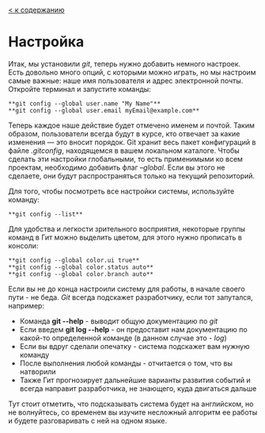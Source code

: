 [< к содержанию](readme.md)

# Настройка

Итак, мы установили *git*, теперь нужно добавить немного настроек. Есть довольно много опций, с которыми можно играть, но мы настроим самые важные: наше имя пользователя и адрес электронной почты. Откройте терминал и запустите команды:
```
**git config --global user.name "My Name"**
**git config --global user.email myEmail@example.com**
```
Теперь каждое наше действие будет отмечено именем и почтой. Таким образом, пользователи всегда будут в курсе, кто отвечает за какие изменения — это вносит порядок.
Git хранит весь пакет конфигураций в файле *.gitconfig*, находящемся в вашем локальном каталоге. Чтобы сделать эти настройки глобальными, то есть применимыми ко всем проектам, необходимо добавить флаг –*global*. Если вы этого не сделаете, они будут распространяться только на текущий репозиторий.

Для того, чтобы посмотреть все настройки системы, используйте команду:
```
**git config --list**
```
Для удобства и легкости зрительного восприятия, некоторые группы команд в Гит можно выделить цветом, для этого нужно прописать в консоли:
```
**git config --global color.ui true**
**git config --global color.status auto**
**git config --global color.branch auto**
```
Если вы не до конца настроили систему для работы, в начале своего пути - не беда. *Git* всегда подскажет разработчику, если тот запутался, например:

- Команда **git --help** - выводит общую документацию по *git*
- Если введем **git log --help** - он предоставит нам документацию по какой-то определенной команде (в данном случае это - *log*)
- Если вы вдруг сделали опечатку - система подскажет вам нужную команду
- После выполнения любой команды - отчитается о том, что вы натворили
- Также Гит прогнозирует дальнейшие варианты развития событий и всегда направит разработчика, не знающего, куда двигаться дальше

Тут стоит отметить, что подсказывать система будет на английском, но не волнуйтесь, со временем вы изучите несложный алгоритм ее работы и будете разговаривать с ней на одном языке.